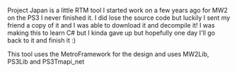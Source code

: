Project Japan is a little RTM tool I started work on a few years ago for MW2 on the PS3 I never finished it. I did lose the source code but luckily I sent my friend a copy of it and I was able to download it and decompile it! I was making this to learn C# but I kinda gave up but hopefully one day I'll go back to it and finish it :)



This tool uses the MetroFramework for the design and uses MW2Lib, PS3Lib and PS3Tmapi_net
